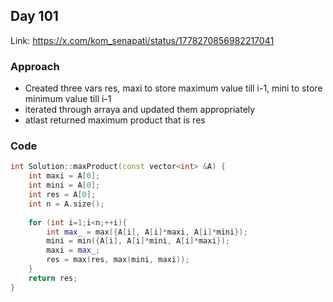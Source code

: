 ## Day 101

Link: https://x.com/kom_senapati/status/1778270856982217041

### Approach

- Created three vars res, maxi to store maximum value till i-1, mini to store minimum value till i-1
- iterated through arraya and updated them appropriately
- atlast returned maximum product that is res

### Code

```cpp
int Solution::maxProduct(const vector<int> &A) {
    int maxi = A[0];
    int mini = A[0];
    int res = A[0];
    int n = A.size();
    
    for (int i=1;i<n;++i){
        int max_ = max({A[i], A[i]*maxi, A[i]*mini});
        mini = min({A[i], A[i]*mini, A[i]*maxi});
        maxi = max_;
        res = max(res, max(mini, maxi));
    }
    return res;
}
```
